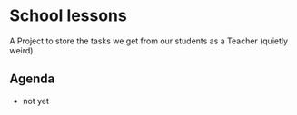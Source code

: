 # School lessons

A Project to store the tasks we get from our students as a Teacher (quietly weird) 


## Agenda

- not yet
